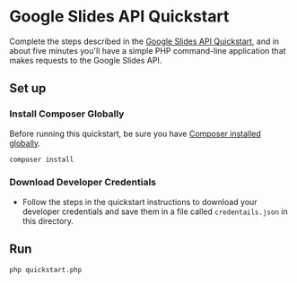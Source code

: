 # Google Slides API Quickstart

Complete the steps described in the [Google Slides API Quickstart](https://developers.google.com/slides/quickstart/php), and in about five minutes you'll have a simple PHP command-line application that makes requests to the Google Slides API.

## Set up

### Install Composer Globally

Before running this quickstart, be sure you have [Composer installed globally](https://getcomposer.org/doc/00-intro.md#globally).

```sh
composer install
```

### Download Developer Credentials

- Follow the steps in the quickstart instructions to download your developer
  credentials and save them in a file called `credentails.json` in this
  directory.

## Run

```sh
php quickstart.php
```
